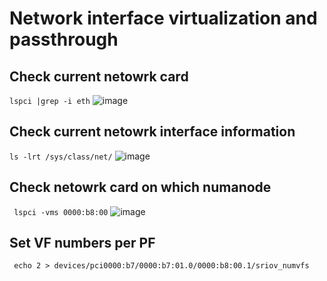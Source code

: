 # Network interface virtualization and passthrough
## Check current netowrk card
` lspci |grep -i eth `
![image](https://github.com/michaelrun/Linux/assets/19384327/3161fa5f-d5f0-4921-b269-f1b7ea2d5a8f)

## Check current netowrk interface information
` ls -lrt /sys/class/net/ `
![image](https://github.com/michaelrun/Linux/assets/19384327/a481d4f9-4803-4e0a-81b5-f52311209a88)

## Check netowrk card on which numanode
`  lspci -vms 0000:b8:00 `
![image](https://github.com/michaelrun/Linux/assets/19384327/5adb85dd-b60a-42d3-922c-a3e7d822706e)

## Set VF numbers per PF
` echo 2 > devices/pci0000:b7/0000:b7:01.0/0000:b8:00.1/sriov_numvfs`
